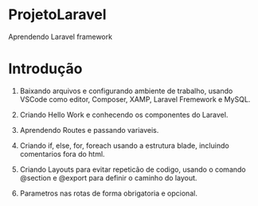 # ProjetoLaravel
 Aprendendo Laravel framework

 <h1>Introdução</h1>

1. Baixando arquivos e configurando ambiente de trabalho, usando VSCode como editor, Composer, XAMP, Laravel Fremework e MySQL.

2. Criando Hello Work e conhecendo os componentes do Laravel.

3. Aprendendo Routes e passando variaveis.

4. Criando if, else, for, foreach usando a estrutura blade, incluindo comentarios fora do html.

5. Criando Layouts para evitar repeticão de codigo, usando o comando @section e @export para definir o caminho do layout.

6. Parametros nas rotas de forma obrigatoria e opcional.